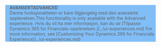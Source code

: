 <blockquote STYLE="background: #81BEF7;border-left:None"><span data-ttu-id="810b1-101"><b>AVANSERT</b></span><span class="sxs-lookup"><span data-stu-id="810b1-101"><b>ADVANCED</b></span></span><br /><span data-ttu-id="810b1-102">Denne funksjonaliteten er bare tilgjengelig med den avanserte opplevelsen.</span><span class="sxs-lookup"><span data-stu-id="810b1-102">This functionality is only available with the Advanced experience.</span></span> <span data-ttu-id="810b1-103">Hvis du vil ha mer informasjon, kan du se [Tilpasse Dynamics 365 for Financials-opplevelsen.](../ui-experiences.md) </span><span class="sxs-lookup"><span data-stu-id="810b1-103">For more information, see [Customizing Your Dynamics 365 for Financials Experience](../ui-experiences.md) </span></span></blockquote>
